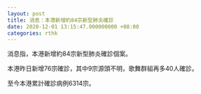 ```yaml
---
layout: post
title: 消息：本港新增約84宗新型肺炎確診
date: 2020-12-01 13:15:47.000000000 +08:00
categories: rthk
---
```


消息指，本港新增約84宗新型肺炎確診個案。

本港昨日新增76宗確診，其中9宗源頭不明，歌舞群組再多40人確診。

至今本港累計確診病例6314宗。
